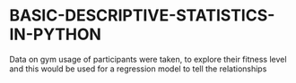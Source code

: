 # BASIC-DESCRIPTIVE-STATISTICS-IN-PYTHON
Data on gym usage of participants were taken, to explore their fitness level and this would be used for a regression model to tell the relationships

